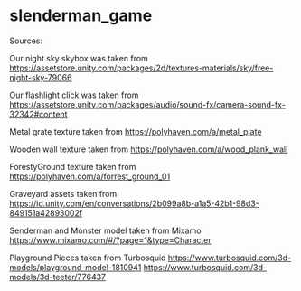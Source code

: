 # slenderman_game

Sources:

Our night sky skybox was taken from 
https://assetstore.unity.com/packages/2d/textures-materials/sky/free-night-sky-79066

Our flashlight click was taken from
https://assetstore.unity.com/packages/audio/sound-fx/camera-sound-fx-32342#content

Metal grate texture taken from
https://polyhaven.com/a/metal_plate

Wooden wall texture taken from
https://polyhaven.com/a/wood_plank_wall 

ForestyGround texture taken from
https://polyhaven.com/a/forrest_ground_01

Graveyard assets taken from
https://id.unity.com/en/conversations/2b099a8b-a1a5-42b1-98d3-849151a42893002f

Senderman and Monster model taken from Mixamo
https://www.mixamo.com/#/?page=1&type=Character

Playground Pieces taken from Turbosquid
https://www.turbosquid.com/3d-models/playground-model-1810941
https://www.turbosquid.com/3d-models/3d-teeter/776437
